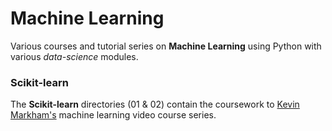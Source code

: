 # Machine Learning

Various courses and tutorial series on **Machine Learning** using Python with
various *data-science* modules.

### Scikit-learn

The **Scikit-learn** directories (01 & 02) contain the coursework to
[Kevin Markham's](https://github.com/justmarkham/scikit-learn-videos "Machine Learning in Python with scikit-learn") machine learning video course series.
